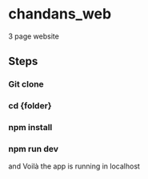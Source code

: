 # chandans_web
3 page website

## Steps 
### Git clone
### cd {folder}
### npm install
### npm run dev
and Voilà the app is running in localhost
